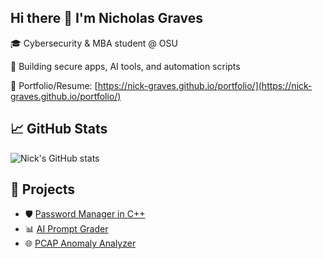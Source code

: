 ## Hi there 👋 I'm Nicholas Graves


🎓 Cybersecurity & MBA student @ OSU 

🔐 Building secure apps, AI tools, and automation scripts 

💼 Portfolio/Resume: [https://nick-graves.github.io/portfolio/](https://nick-graves.github.io/portfolio/)  

## 📈 GitHub Stats
![Nick's GitHub stats](https://github-readme-stats.vercel.app/api?username=nick-graves&show_icons=true&hide=prs&count_private=true)

## 🔗 Projects
- 🛡️ [Password Manager in C++](https://github.com/nick-graves/password-manager)
- 📊 [AI Prompt Grader](https://github.com/nick-graves/grademyprompt)
- 🌐 [PCAP Anomaly Analyzer](https://github.com/nick-graves/pcap_scanner)


